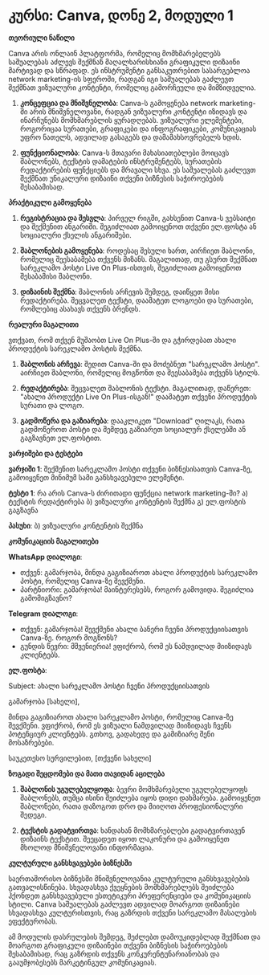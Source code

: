 # კურსი: Canva, დონე 2, მოდული 1

**თეორიული ნაწილი**

Canva არის ონლაინ პლატფორმა, რომელიც მომხმარებელებს საშუალებას აძლევს შექმნან მაღალხარისხიანი გრაფიკული დიზაინი მარტივად და სწრაფად. ეს ინსტრუმენტი განსაკუთრებით სასარგებლოა network marketing-ის სფეროში, რადგან იგი საშუალებას გაძლევთ შექმნათ ვიზუალური კონტენტი, რომელიც გამორჩეული და მიმზიდველია.

1. **კონცეფცია და მნიშვნელობა**: Canva-ს გამოყენება network marketing-ში არის მნიშვნელოვანი, რადგან ვიზუალური კონტენტი იზიდავს და ინარჩუნებს მომხმარებლის ყურადღებას. ვიზუალური ელემენტები, როგორიცაა სურათები, გრაფიკები და ინფოგრაფიკები, კომუნიკაციას უფრო ნათელს, ადვილად გასაგებს და დამამახსოვრებელს ხდის. 

2. **ფუნქციონალობა**: Canva-ს მთავარი მახასიათებლები მოიცავს შაბლონებს, ტექსტის დამატების ინსტრუმენტებს, სურათების რედაქტირების ფუნქციებს და მრავალი სხვა. ეს საშუალებას გაძლევთ შექმნათ უნიკალური დიზაინი თქვენი ბიზნესის საჭიროებების შესაბამისად.

**პრაქტიკული გამოყენება**

1. **რეგისტრაცია და შესვლა**: პირველ რიგში, გახსენით Canva-ს ვებსაიტი და შექმენით ანგარიში. შეგიძლიათ გამოიყენოთ თქვენი ელ.ფოსტა ან სოციალური ქსელის ანგარიშები.

2. **შაბლონების გამოყენება**: როდესაც შესული ხართ, აირჩიეთ შაბლონი, რომელიც შეესაბამება თქვენს მიზანს. მაგალითად, თუ გსურთ შექმნათ სარეკლამო პოსტი Live On Plus-ისთვის, შეგიძლიათ გამოიყენოთ შესაბამისი შაბლონი.

3. **დიზაინის შექმნა**: შაბლონის არჩევის შემდეგ, დაიწყეთ მისი რედაქტირება. შეცვალეთ ტექსტი, დაამატეთ ლოგოები და სურათები, რომლებიც ასახავს თქვენს ბრენდს.

**რეალური მაგალითი**

ვთქვათ, რომ თქვენ მუშაობთ Live On Plus-ში და გჭირდებათ ახალი პროდუქტის სარეკლამო პოსტის შექმნა. 

1. **შაბლონის არჩევა**: შედით Canva-ში და მოძებნეთ "სარეკლამო პოსტი". აირჩიეთ შაბლონი, რომელიც მოგწონთ და შეესაბამება თქვენს სტილს.

2. **რედაქტირება**: შეცვალეთ შაბლონის ტექსტი. მაგალითად, დაწერეთ: "ახალი პროდუქტი Live On Plus-ისგან!" დაამატეთ თქვენი პროდუქტის სურათი და ლოგო.

3. **გადმოწერა და გაზიარება**: დააკლიკეთ "Download" ღილაკს, რათა გადმოწეროთ პოსტი და შემდეგ გაზიარეთ სოციალურ ქსელებში ან გაგზავნეთ ელ.ფოსტით.

**ვარჯიშები და ტესტები**

**ვარჯიში 1**: შექმენით სარეკლამო პოსტი თქვენი ბიზნესისათვის Canva-ზე, გამოიყენეთ მინიმუმ სამი განსხვავებული ელემენტი.

**ტესტი 1**: რა არის Canva-ს ძირითადი ფუნქცია network marketing-ში? 
ა) ტექსტის რედაქტირება 
ბ) ვიზუალური კონტენტის შექმნა
გ) ელ.ფოსტის გაგზავნა

**პასუხი**: ბ) ვიზუალური კონტენტის შექმნა

**კომუნიკაციის მაგალითები**

**WhatsApp დიალოგი**:

- თქვენ: გამარჯობა, მინდა გაგიზიაროთ ახალი პროდუქტის სარეკლამო პოსტი, რომელიც Canva-ზე შევქმენი.
- პარტნიორი: გამარჯობა! მაინტერესებს, როგორ გამოვიდა. შეგიძლია გამომიგზავნო?

**Telegram დიალოგი**:

- თქვენ: გამარჯობა! შევქმენი ახალი ბანერი ჩვენი პროდუქციისათვის Canva-ზე. როგორ მოგწონს?
- გუნდის წევრი: მშვენიერია! ვფიქრობ, რომ ეს ნამდვილად მიიზიდავს კლიენტებს.

**ელ.ფოსტა**:

Subject: ახალი სარეკლამო პოსტი ჩვენი პროდუქციისათვის

გამარჯობა [სახელი],

მინდა გაგიზიაროთ ახალი სარეკლამო პოსტი, რომელიც Canva-ზე შევქმენი. ვფიქრობ, რომ ეს ვიზუალი ნამდვილად მიიზიდავს ჩვენს პოტენციურ კლიენტებს. გთხოვ, გადახედე და გამიზიარე შენი მოსაზრებები.

საუკეთესო სურვილებით,
[თქვენი სახელი]

**ზოგადი შეცდომები და მათი თავიდან აცილება**

1. **შაბლონის უგულებელყოფა**: ბევრი მომხმარებელი უგულებელყოფს შაბლონებს, თუმცა ისინი შეიძლება იყოს დიდი დახმარება. გამოიყენეთ შაბლონები, რათა დაზოგოთ დრო და მიიღოთ პროფესიონალური შედეგი.

2. **ტექსტის გადატვირთვა**: ხანდახან მომხმარებლები გადატვირთავენ დიზაინს ტექსტით. შეეცადეთ იყოთ ლაკონური და გამოიყენეთ მხოლოდ მნიშვნელოვანი ინფორმაცია.

**კულტურული განსხვავებები ბიზნესში**

საერთაშორისო ბიზნესში მნიშვნელოვანია კულტურული განსხვავებების გათვალისწინება. სხვადასხვა ქვეყნების მომხმარებლებს შეიძლება ჰქონდეთ განსხვავებული ესთეტიკური პრეფერენციები და კომუნიკაციის სტილი. Canva საშუალებას გაძლევთ ადვილად მოარგოთ დიზაინები სხვადასხვა კულტურისთვის, რაც გაზრდის თქვენი სარეკლამო მასალების ეფექტურობას.

ამ მოდულის დასრულების შემდეგ, შეძლებთ დამოუკიდებლად შექმნათ და მოარგოთ გრაფიკული დიზაინები თქვენი ბიზნესის საჭიროებების შესაბამისად, რაც გაზრდის თქვენს კონკურენტუნარიანობას და გააუმჯობესებს მარკეტინგულ კომუნიკაციას.